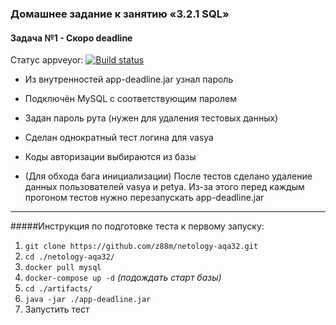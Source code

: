 ### Домашнее задание к занятию «3.2.1 SQL»
#### Задача №1 - Скоро deadline
Статус appveyor: [![Build status](https://ci.appveyor.com/api/projects/status/bs4eun699uewrosj/branch/master?svg=true)](https://ci.appveyor.com/project/z88m/netology-aqa32/branch/master)

- Из внутренностей app-deadline.jar узнал пароль
- Подключён MySQL с соответствующим паролем
- Задан пароль рута (нужен для удаления тестовых данных) 
- Сделан однократный тест логина для vasya
- Коды авторизации выбираются из базы

- (Для обхода бага инициализации) После тестов сделано удаление данных пользователей vasya и petya. Из-за этого перед каждым прогоном тестов нужно перезапускать app-deadline.jar

---
#####Инструкция по подготовке теста к первому запуску:
1. `git clone https://github.com/z88m/netology-aqa32.git`
2. `cd ./netology-aqa32/`
3. `docker pull mysql`
4. `docker-compose up -d` _(подождать_ _старт_ _базы)_
5. `cd ./artifacts/`
6. `java -jar ./app-deadline.jar`
7. Запустить тест